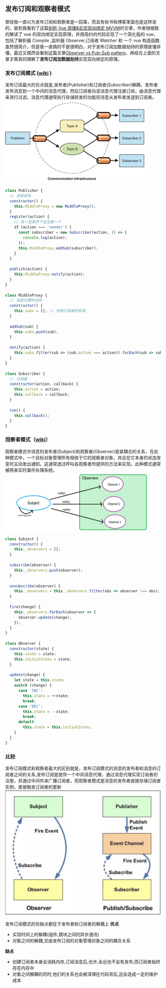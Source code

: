 ## 发布订阅和观察者模式

曾经我一直以为发布订阅和观察者是一回事，而且有些书和博客里面也是这样说的，直到我看到了这篇[剖析 Vue 原理&实现双向绑定 MVVM](https://segmentfault.com/a/1190000006599500)的文章，作者很细致的解读了 vue 的双向绑定实现原理，并用简约的代码实现了一个简化版的 vue，包括了解析器 Compile ,监听器 Observer,订阅者 Watcher 和 一个 vue 构造函数. 虽然很简介，但是我一直搞的不是很明白，对于发布订阅加数据劫持的原理是懂非懂，最近又偶然会看到这篇文章[Observer vs Pub-Sub pattern](https://hackernoon.com/observer-vs-pub-sub-pattern-50d3b27f838c)，再结合上面的文章才算真的理解了**发布订阅加数据劫持**实现双向绑定的原理。

### 发布订阅模式 ([wiki](https://zh.wikipedia.org/wiki/%E5%8F%91%E5%B8%83/%E8%AE%A2%E9%98%85) )

发布订阅最大的优点就是,发布者(Publisher)和订阅者(Subscriber)解耦，发布者发布消息到一个中间的消息代理，然后订阅者向该消息代理注册订阅，由消息代理来进行过滤。消息代理通常执行存储转发的功能将消息从发布者发送到订阅者。
![发布订阅](./images/发布订阅.gif)

```javascript
class Publisher {
  // 消息发布
  constructor() {
    this.MiddleProxy = new MiddleProxy();
  }
  register(action) {
    // 在一定条件下去注册一个
    if (action === 'needer') {
      const subscriber = new Subscriber(action, () => {
        console.log(action);
      });
      this.MiddleProxy.addSub(subscriber);
    }
  }

  publish(action) {
    this.MiddleProxy.notify(action);
  }
}

class MiddleProxy {
  // 消息代理中间件
  constructor() {
    this.subs = []; // 存放订阅者的实例
  }

  addSub(sub) {
    this.subs.push(sub);
  }

  notify(action) {
    this.subs.filter(sub => (sub.action === action)).forEach(sub => sub.run());
  }
}

class Subscriber {
  // 订阅者
  constructor(action, callback) {
    this.action = action;
    this.callback = callback;
  }

  run() {
    this.callback();
  }
}
```

### 观察者模式（[wiki](https://zh.wikipedia.org/wiki/%E8%A7%82%E5%AF%9F%E8%80%85%E6%A8%A1%E5%BC%8F)）

观察者模式中消息的发布者(Subject)和观察者(Observer)是紧耦合的关系，在此种模式中，一个目标对象管理所有相依于它的观察者对象，并且在它本身的状态改变时主动发出通知。这通常透过呼叫各观察者所提供的方法来实现。此种模式通常被用来实时事件处理系统。
![观察者](./images/观察者.png)

```javascript
class Subject {
  constructor() {
    this._observers = [];
  }

  subscribe(observer) {
    this._observers.push(observer);
  }

  unsubscribe(observer) {
    this._observers = this._observers.filter(obs => observer !== obs);
  }

  fire(change) {
    this._observers.forEach(observer => {
      observer.update(change);
    });
  }
}

class Observer {
  constructor(state) {
    this.state = state;
    this.initialState = state;
  }

  update(change) {
    let state = this.state;
    switch (change) {
      case 'INC':
        this.state = ++state;
        break;
      case 'DEC':
        this.state = --state;
        break;
      default:
        this.state = this.initialState;
    }
  }
}
```

### 比较

发布订阅模式和观察者最大的区别就是，发布订阅模式的消息的发布者和消息的订阅者之间的关系,发布订阅是提供一个中间消息代理，通过消息代理实现订阅者的注册，并通过中间件来广播订阅者，而观察者模式是消息的发布者直接存储订阅者实例，直接触发订阅者的更新
![diff](images/diff.png)

发布订阅模式的优缺点都在于发布者和订阅者的解耦上
**优点**

- 实现时间上的解耦(组件,模块之间的异步通讯)
- 对象之间的解耦,交由发布订阅的对象管理对象之间的耦合关系

**缺点**

- 创建订阅者本身会消耗内存,订阅消息后,也许,永远也不会有发布,而订阅者始终存在内存中
- 对象之间解耦的同时,他们的关系也会被深埋在代码背后,这会造成一定的维护成本
